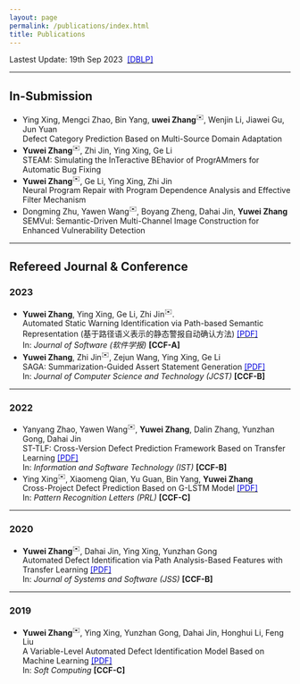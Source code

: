 ```yaml
---
layout: page
permalink: /publications/index.html
title: Publications
---
```


Lastest Update: 19th Sep 2023&nbsp; [<font color="0000dd">[DBLP]</font>](https://dblp.uni-trier.de/pid/95/8351-3.html)<br>

---

## In-Submission

- Ying Xing, Mengci Zhao, Bin Yang, **uwei Zhang**<sup>✉️</sup>, Wenjin Li, Jiawei Gu, Jun Yuan<br>Defect Category Prediction Based on Multi-Source Domain Adaptation
- **Yuwei Zhang**<sup>✉️</sup>, Zhi Jin, Ying Xing, Ge Li<br>STEAM: Simulating the InTeractive BEhavior of ProgrAMmers for Automatic Bug Fixing
- **Yuwei Zhang**<sup>✉️</sup>, Ge Li, Ying Xing, Zhi Jin<br>Neural Program Repair with Program Dependence Analysis and Effective Filter Mechanism
-  Dongming Zhu, Yawen Wang<sup>✉️</sup>, Boyang Zheng, Dahai Jin, **Yuwei Zhang**<br>SEMVul: Semantic-Driven Multi-Channel Image Construction for Enhanced Vulnerability Detection

---

## Refereed Journal & Conference

### 2023

- **Yuwei Zhang**, Ying Xing, Ge Li, Zhi Jin<sup>✉️</sup>.<br>Automated Static Warning Identification via Path-based Semantic Representation (基于路径语义表示的静态警报自动确认方法) [<font color="0000dd">[PDF]</font>](https://zhangyw.work/file/papers/Zhang2023JOS_tmp.pdf)<br>In: *Journal of Software (软件学报)* **[CCF-A]**
- **Yuwei Zhang**, Zhi Jin<sup>✉️</sup>, Zejun Wang, Ying Xing, Ge Li<br>SAGA: Summarization-Guided Assert Statement Generation [<font color="0000dd">[PDF]</font>](https://zhangyw.work/file/papers/Zhang2023JCST_tmp.pdf)<br>In: *Journal of Computer Science and Technology (JCST)* **[CCF-B]**

---

### 2022

- Yanyang Zhao, Yawen Wang<sup>✉️</sup>, **Yuwei Zhang**, Dalin Zhang, Yunzhan Gong, Dahai Jin<br>ST-TLF: Cross-Version Defect Prediction Framework Based on Transfer Learning [<font color="0000dd">[PDF]</font>](https://zhangyw.work/file/papers/Zhao2022IST.pdf)<br>In: *Information and Software Technology (IST)* **[CCF-B]**
- Ying Xing<sup>✉️</sup>, Xiaomeng Qian, Yu Guan, Bin Yang, **Yuwei Zhang**<br>Cross-Project Defect Prediction Based on G-LSTM Model [<font color="0000dd">[PDF]</font>](https://zhangyw.work/file/papers/Xing2022PRL.pdf)<br>In: *Pattern Recognition Letters (PRL)* **[CCF-C]**

---

### 2020

- **Yuwei Zhang**<sup>✉️</sup>, Dahai Jin, Ying Xing, Yunzhan Gong<br>Automated Defect Identification via Path Analysis-Based Features with Transfer Learning [<font color="0000dd">[PDF]</font>](https://zhangyw.work/file/papers/Zhang2020JSS.pdf)<br>In: *Journal of Systems and Software (JSS)* **[CCF-B]**

---

### 2019

- **Yuwei Zhang**<sup>✉️</sup>, Ying Xing, Yunzhan Gong, Dahai Jin, Honghui Li, Feng Liu<br>A Variable-Level Automated Defect Identification Model Based on Machine Learning [<font color="0000dd">[PDF]</font>](https://zhangyw.work/file/papers/Zhang2019SOCO.pdf)<br>In: *Soft Computing* **[CCF-C]**
